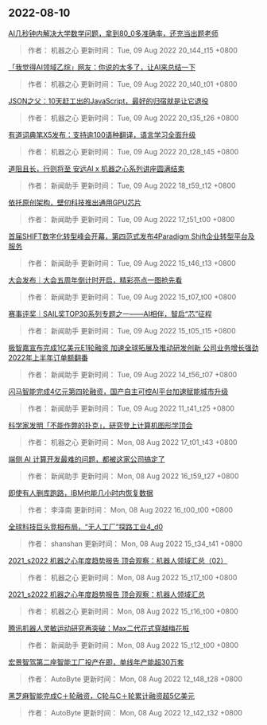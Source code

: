 
## 2022-08-10

 [AI几秒钟内解决大学数学问题，拿到80_0多准确率，还充当出题老师](https://www.jiqizhixin.com/articles/2022-08-09-13)

> 作者： 机器之心  更新时间： Tue, 09 Aug 2022 20_t44_t15 +0800

 [「我觉得AI领域乙烷」网友：你说的太多了，让AI来总结一下](https://www.jiqizhixin.com/articles/2022-08-09-12)

> 作者： 机器之心  更新时间： Tue, 09 Aug 2022 20_t40_t01 +0800

 [JSON之父：10天赶工出的JavaScript，最好的归宿就是让它退役](https://www.jiqizhixin.com/articles/2022-08-09-11)

> 作者： 机器之心  更新时间： Tue, 09 Aug 2022 20_t35_t26 +0800

 [有道词典笔X5发布：支持逾100语种翻译，语言学习全面升级](https://www.jiqizhixin.com/articles/2022-08-09-10)

> 作者： 机器之心  更新时间： Tue, 09 Aug 2022 20_t28_t45 +0800

 [道阻且长，行则将至   安远AI x 机器之心系列讲座圆满结束](https://www.jiqizhixin.com/articles/2022-08-09-9)

> 作者： 新闻助手  更新时间： Tue, 09 Aug 2022 18_t59_t12 +0800

 [依托原创架构，壁仞科技推出通用GPU芯片](https://www.jiqizhixin.com/articles/2022-08-09-8)

> 作者： 新闻助手  更新时间： Tue, 09 Aug 2022 17_t51_t00 +0800

 [首届SHIFT数字化转型峰会开幕，第四范式发布4Paradigm Shift企业转型平台及服务](https://www.jiqizhixin.com/articles/2022-08-09-7)

> 作者： 新闻助手  更新时间： Tue, 09 Aug 2022 15_t46_t13 +0800

 [大会发布｜大会五周年倒计时开启，精彩亮点一图抢先看](https://www.jiqizhixin.com/articles/2022-08-09-6)

> 作者： 新闻助手  更新时间： Tue, 09 Aug 2022 15_t07_t00 +0800

 [赛事评奖｜SAIL奖TOP30系列专题之一——AI相伴，智启“芯”征程](https://www.jiqizhixin.com/articles/2022-08-09-5)

> 作者： 新闻助手  更新时间： Tue, 09 Aug 2022 15_t05_t15 +0800

 [极智嘉宣布完成1亿美元E1轮融资 加速全球拓展及推动研发创新  公司业务增长强劲 2022年上半年订单额翻番](https://www.jiqizhixin.com/articles/2022-08-09-4)

> 作者： 新闻助手  更新时间： Tue, 09 Aug 2022 14_t56_t07 +0800

 [闪马智能完成4亿元第四轮融资，国产自主可控AI平台加速赋能城市升级](https://www.jiqizhixin.com/articles/2022-08-09-2)

> 作者： 新闻助手  更新时间： Tue, 09 Aug 2022 11_t41_t25 +0800

 [科学家发明「不能作弊的扑克」，研究登上计算机图形学顶会](https://www.jiqizhixin.com/articles/2022-08-08-8)

> 作者： 机器之心  更新时间： Mon, 08 Aug 2022 17_t01_t43 +0800

 [端侧 AI 计算开发最难的问题，都被这家公司搞定了](https://www.jiqizhixin.com/articles/2022-08-08-7)

> 作者： 新闻助手  更新时间： Mon, 08 Aug 2022 16_t59_t27 +0800

 [即使有人删库跑路，IBM也能几小时内恢复数据](https://www.jiqizhixin.com/articles/2022-08-08-6)

> 作者： 李泽南  更新时间： Mon, 08 Aug 2022 16_t00_t00 +0800

 [全球科技巨头竞相布局，“无人工厂”探路工业4_d0](https://www.jiqizhixin.com/articles/2022-08-08-5)

> 作者： shanshan  更新时间： Mon, 08 Aug 2022 15_t34_t41 +0800

 [2021_s2022 机器之心年度趋势报告   顶会观察：机器人领域汇总（02）](https://www.jiqizhixin.com/articles/2022-08-05-9)

> 作者： 机器之心  更新时间： Mon, 08 Aug 2022 15_t17_t00 +0800

 [2021_s2022 机器之心年度趋势报告   顶会观察：机器人领域汇总](https://www.jiqizhixin.com/articles/2022-08-04-5)

> 作者： 机器之心  更新时间： Mon, 08 Aug 2022 15_t16_t00 +0800

 [腾讯机器人灵敏运动研究再突破：Max二代花式穿越梅花桩](https://www.jiqizhixin.com/articles/2022-08-08-9)

> 作者： 新闻助手  更新时间： Mon, 08 Aug 2022 15_t12_t00 +0800

 [宏景智驾第二座智能工厂投产在即，单线年产能超30万套](https://www.jiqizhixin.com/articles/2022-08-08-3)

> 作者： AutoByte  更新时间： Mon, 08 Aug 2022 12_t48_t28 +0800

 [黑芝麻智能完成C＋轮融资，C轮与C＋轮累计融资超5亿美元](https://www.jiqizhixin.com/articles/2022-08-08-2)

> 作者： AutoByte  更新时间： Mon, 08 Aug 2022 12_t42_t32 +0800
